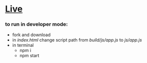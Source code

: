 # [Live](https://patrykrudzinski.github.io/raspberry/.)

### to run in developer mode:
* fork and download
* in _index.html_ change script path from _build/js/app.js_ to _js/app.js_
* in terminal
    * npm i
    * npm start
